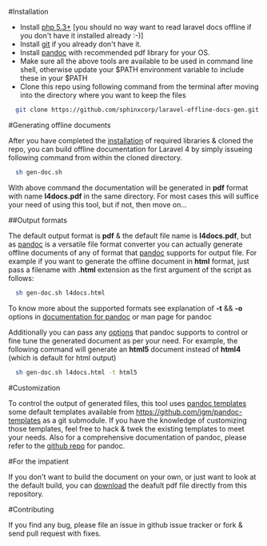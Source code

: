 #Installation

- Install [php 5.3+](http://php.net/manual/en/install.php) [you should no way want to read laravel docs offline if you don't have it installed already :-)]
- Install [git](http://git-scm.com/book/en/Getting-Started-Installing-Git) if you already don't have it.
- Install [pandoc](http://johnmacfarlane.net/pandoc/installing.html) with recommended pdf library for your OS.
- Make sure all the above tools are available to be used in command line shell, otherwise update your $PATH environment variable to include these in your $PATH
- Clone this repo using following command from the terminal after moving into the directory where you want to keep the files

```sh
  git clone https://github.com/sphinxcorp/laravel-offline-docs-gen.git laravel-offline-docs-gen
```
#Generating offline documents

After you have completed the [installation](#installation) of required libraries & cloned the repo, you can build offline documentation for Laravel 4 by simply issueing following command from within the cloned directory.

```sh
  sh gen-doc.sh
```

With above command the documentation will be generated in **pdf** format with name **l4docs.pdf** in the same directory. For most cases this will suffice your need of using this tool, but if not, then move on...

##Output formats

The default output format is **pdf** & the default file name is **l4docs.pdf**, but as [pandoc](http://johnmacfarlane.net/pandoc/) is a versatile file format converter you can actually generate offline documents of any of format that [pandoc](http://johnmacfarlane.net/pandoc/) supports for output file. For example if you want to generate the offline document in **html** format, just pass a filename with **.html** extension as the first argument of the script as follows:

```sh
  sh gen-doc.sh l4docs.html
```

To know more about the supported formats see explanation of **-t** && **-o** options in [documentation for pandoc](http://johnmacfarlane.net/pandoc/README.html#options) or man page for pandoc

Additionally you can pass any [options](http://johnmacfarlane.net/pandoc/README.html#options) that pandoc supports to control or fine tune the generated document as per your need. For example, the following command will generate an **html5** document instead of **html4** (which is default for html output)

```sh
  sh gen-doc.sh l4docs.html -t html5
```

#Customization

To control the output of generated files, this tool uses [pandoc templates](http://johnmacfarlane.net/pandoc/README.html#templates) some default templates available from https://github.com/jgm/pandoc-templates as a git submodule. If you have the knowledge of customizing those templates, feel free to hack & twek the existing templates to meet your needs. Also for a comprehensive documentation of pandoc, please refer to the [github repo](https://github.com/jgm/pandoc) for pandoc.

#For the impatient

If you don't want to build the document on your own, or just want to look at the default build, you can [download](raw/master/l4docs.pdf) the deafult pdf file directly from this repository.

#Contributing

If you find any bug, please file an issue in github issue tracker or fork & send pull request with fixes.